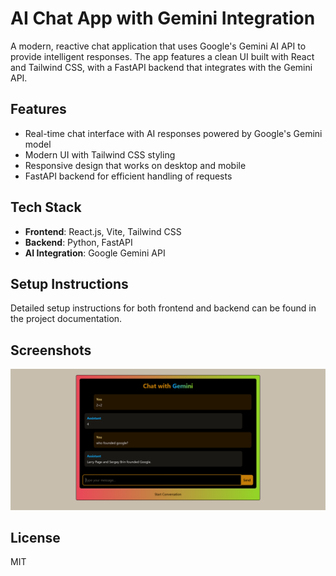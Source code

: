 # AI Chat App with Gemini Integration

A modern, reactive chat application that uses Google's Gemini AI API to provide intelligent responses. The app features a clean UI built with React and Tailwind CSS, with a FastAPI backend that integrates with the Gemini API.

## Features

- Real-time chat interface with AI responses powered by Google's Gemini model  
- Modern UI with Tailwind CSS styling  
- Responsive design that works on desktop and mobile  
- FastAPI backend for efficient handling of requests  

## Tech Stack

- **Frontend**: React.js, Vite, Tailwind CSS  
- **Backend**: Python, FastAPI  
- **AI Integration**: Google Gemini API  

## Setup Instructions

Detailed setup instructions for both frontend and backend can be found in the project documentation.

## Screenshots

![Chat App Screenshot](frontend/src/assets/chat_screenshot.png)

## License

MIT

